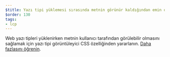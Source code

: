 ```yaml
---
$title: Yazı tipi yüklemesi sırasında metnin görünür kaldığından emin olun
$order: 130
tags:
- lcp
---
```


Web yazı tipleri yüklenirken metnin kullanıcı tarafından görülebilir olmasını sağlamak için yazı tipi görüntüleyici CSS özelliğinden yararlanın. [Daha fazlasını öğrenin](https://web.dev/font-display/).

